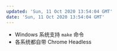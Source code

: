 ```yaml
---
updated: 'Sun, 11 Oct 2020 13:54:04 GMT'
date: 'Sun, 11 Oct 2020 13:54:04 GMT'
---
```


-   Windows 系统支持 `make` 命令
-   各系统都自带 Chrome Headless
